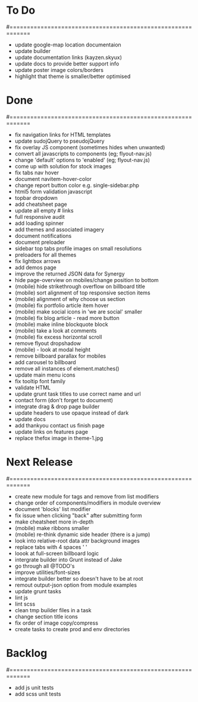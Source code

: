 # To Do
#============================================================

- update google-map location documentaion
- update builder
- update documentation links (kayzen.skyux)
- update docs to provide better support info
- update poster image colors/borders
- highlight that theme is smaller/better optimised

# Done
#============================================================

- fix navigation links for HTML templates
- update sudojQuery to pseudojQuery
- fix overlay JS component (sometimes hides when unwanted)
- convert all javascripts to components (eg; flyout-nav.js)
- change 'default' options to 'enabled' (eg; flyout-nav.js)
- come up with solution for stock images
- fix tabs nav hover
- document navitem-hover-color
- change report button color e.g. single-sidebar.php
- html5 form validation javascript
- topbar dropdown
- add cheatsheet page
- update all empty # links
- full responsive audit
- add loading spinner
- add themes and associated imagery
- document notifications
- document preloader
- sidebar top tabs profile images on small resolutions
- preloaders for all themes
- fix lightbox arrows
- add demos page
- improve the returned JSON data for Synergy
- hide page-overview on mobiles/change position to bottom
- (mobile) hide strikethrough overflow on billboard title
- (mobile) sort alignment of top responsive section items
- (mobile) alignment of why choose us section
- (mobile) fix portfolio article item hover
- (mobile) make social icons in 'we are social' smaller
- (mobile) fix blog article - read more button
- (mobile) make inline blockquote block
- (mobile) take a look at comments
- (mobile) fix excess horizontal scroll
- remove flyout dropshadow
- (mobile) - look at modal height
- remove billboard parallax for mobiles
- add carousel to billboard
- remove all instances of element.matches()
- update main menu icons
- fix tooltip font family
- validate HTML
- update grunt task titles to use correct name and url
- contact form (don't forget to document)
- integrate drag & drop page builder
- update headers to use opaque instead of dark
- update docs
- add thankyou contact us finish page
- update links on features page
- replace thefox image in theme-1.jpg

# Next Release
#============================================================

- create new module for tags and remove from list modifiers
- change order of components/modifiers in module overview
- document 'blocks' list modifier
- fix issue when clicking "back" after submitting form
- make cheatsheet more in-depth
- (mobile) make ribbons smaller
- (mobile) re-think dynamic side header (there is a jump)
- look into relative-root data attr background images
- replace tabs with 4 spaces '	'
- loook at full-screen billboard logic
- intergrate builder into Grunt instead of Jake
- go through all @TODO's
- improve utilities/font-sizes
- integrate builder better so doesn't have to be at root
- remout output-json option from module examples
- update grunt tasks
- lint js
- lint scss
- clean tmp builder files in a task
- change section title icons
- fix order of image copy/compress
- create tasks to create prod and env directories

# Backlog
#============================================================

- add js unit tests
- add scss unit tests